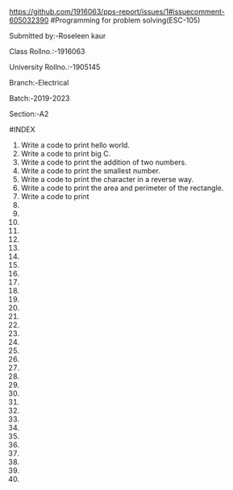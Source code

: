 https://github.com/1916063/pps-report/issues/1#issuecomment-605032390
#Programming for problem solving(ESC-105)

Submitted by:-Roseleen kaur

Class Rollno.:-1916063

University Rollno.:-1905145

Branch:-Electrical

Batch:-2019-2023

Section:-A2



#INDEX
1. Write a code to print hello world.
2. Write a code to print big C.
3. Write a code to print the addition of two numbers.
4. Write a code to print the smallest number.
5. Write a code to print the character in a reverse way.
6. Write a code to print the area and perimeter of the rectangle.
7. Write a code to print 
8.
9.
10.
11.
12.
13.
14.
15.
16.
17.
18.
19.
20.
21.
22.
23.
24.
25.
26.
27.
28.
29.
30.
31.
32.
33.
34.
35.
36.
37.
38.
39.
40.





